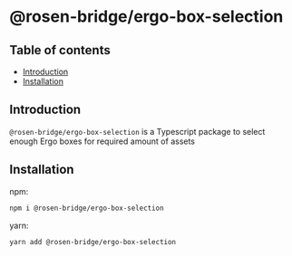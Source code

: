 # @rosen-bridge/ergo-box-selection

## Table of contents

- [Introduction](#introduction)
- [Installation](#installation)

## Introduction

`@rosen-bridge/ergo-box-selection` is a Typescript package to select enough Ergo boxes for required amount of assets

## Installation

npm:

```sh
npm i @rosen-bridge/ergo-box-selection
```

yarn:

```sh
yarn add @rosen-bridge/ergo-box-selection
```
